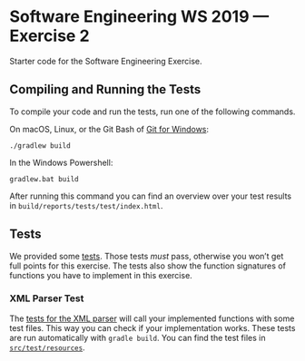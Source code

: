 # Software Engineering WS 2019 — Exercise 2
Starter code for the Software Engineering Exercise.

## Compiling and Running the Tests
To compile your code and run the tests, run one of the following commands.

On macOS, Linux, or the Git Bash of [Git for Windows][gitforwindows]:

    ./gradlew build

In the Windows Powershell:

    gradlew.bat build

After running this command you can find an overview over your test results in
`build/reports/tests/test/index.html`.

## Tests
We provided some [tests](src/test/java/exercise/). Those tests *must* pass,
otherwise you won’t get full points for this exercise. The tests also show the
function signatures of functions you have to implement in this exercise.

### XML Parser Test
The [tests for the XML parser](src/test/java/exercise/XMLParserTest.java) will
call your implemented functions with some test files. This way you can check if
your implementation works. These tests are run automatically with `gradle
build`.
You can find the test files in [`src/test/resources`](src/test/resources).

[gitforwindows]: https://gitforwindows.org/
